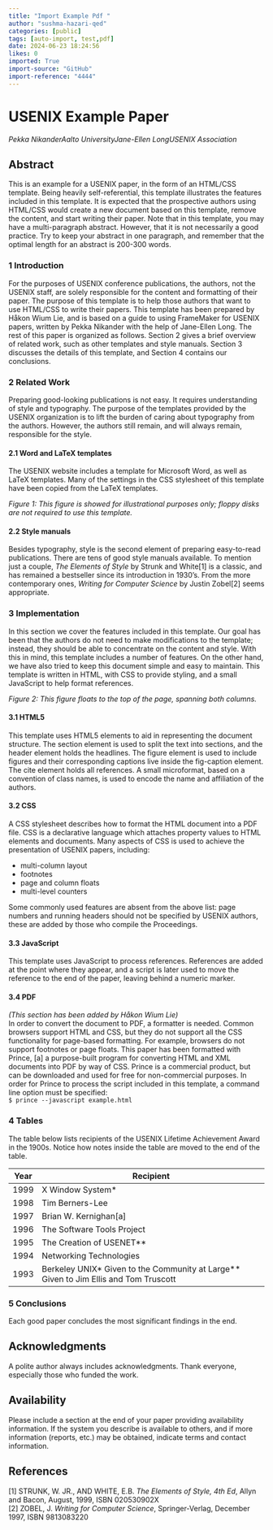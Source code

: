 ```yaml
---
title: "Import Example Pdf "
author: "sushma-hazari-qed"
categories: [public]
tags: [auto-import, test,pdf]
date: 2024-06-23 18:24:56
likes: 0
imported: True 
import-source: "GitHub"
import-reference: "4444"
---
```


# USENIX Example Paper
 
*Pekka NikanderAalto UniversityJane-Ellen LongUSENIX Association*
 
## Abstract
 
This is an example for a USENIX paper, in the form of an HTML/CSS template. Being heavily self-referential, this template illustrates the features included in this template. It is expected that the prospective authors using HTML/CSS would create a new document based on this template, remove the content, and start writing their paper. Note that in this template, you may have a multi-paragraph abstract. However, that it is not necessarily a good practice. Try to keep your abstract in one paragraph, and remember that the optimal length for an abstract is 200-300 words.
 
### 1 Introduction
 
For the purposes of USENIX conference publications, the authors, not the USENIX staff, are solely responsible for the content and formatting of their paper. The purpose of this template is to help those authors that want to use HTML/CSS to write their papers. This template has been prepared by Håkon Wium Lie, and is based on a guide to using FrameMaker for USENIX papers, written by Pekka Nikander with the help of Jane-Ellen Long. The rest of this paper is organized as follows. Section 2 gives a brief overview of related work, such as other templates and style manuals. Section 3 discusses the details of this template, and Section 4 contains our conclusions.
 
### 2 Related Work
 
Preparing good-looking publications is not easy. It requires understanding of style and typography. The purpose of the templates provided by the USENIX organization is to lift the burden of caring about typography from the authors. However, the authors still remain, and will always remain, responsible for the style.
 
#### 2.1 Word and LaTeX templates
 
The USENIX website includes a template for Microsoft Word, as well as LaTeX templates. Many of the settings in the CSS stylesheet of this template have been copied from the LaTeX templates.
 
*Figure 1: This figure is showed for illustrational purposes only; floppy disks are not required to use this template.*
 
#### 2.2 Style manuals
 
Besides typography, style is the second element of preparing easy-to-read publications. There are tens of good style manuals available. To mention just a couple, *The Elements of Style* by Strunk and White[1] is a classic, and has remained a bestseller since its introduction in 1930’s. From the more contemporary ones, *Writing for Computer Science* by Justin Zobel[2] seems appropriate.
 
### 3 Implementation
 
In this section we cover the features included in this template. Our goal has been that the authors do not need to make modifications to the template; instead, they should be able to concentrate on the content and style. With this in mind, this template includes a number of features. On the other hand, we have also tried to keep this document simple and easy to maintain. This template is written in HTML, with CSS to provide styling, and a small JavaScript to help format references.
 
*Figure 2: This figure floats to the top of the page, spanning both columns.*
 
#### 3.1 HTML5
 
This template uses HTML5 elements to aid in representing the document structure. The section element is used to split the text into sections, and the header element holds the headlines. The figure element is used to include figures and their corresponding captions live inside the fig-caption element. The cite element holds all references. A small microformat, based on a convention of class names, is used to encode the name and affiliation of the authors.
 
#### 3.2 CSS
 
A CSS stylesheet describes how to format the HTML document into a PDF file. CSS is a declarative language which attaches property values to HTML elements and documents. Many aspects of CSS is used to achieve the presentation of USENIX papers, including:
 
- multi-column layout
- footnotes
- page and column floats
- multi-level counters

Some commonly used features are absent from the above list: page numbers and running headers should not be specified by USENIX authors, these are added by those who compile the Proceedings.
 
#### 3.3 JavaScript
 
This template uses JavaScript to process references. References are added at the point where they appear, and a script is later used to move the reference to the end of the paper, leaving behind a numeric marker.
 
#### 3.4 PDF
 
*(This section has been added by Håkon Wium Lie)*  
 In order to convert the document to PDF, a formatter is needed. Common browsers support HTML and CSS, but they do not support all the CSS functionality for page-based formatting. For example, browsers do not support footnotes or page floats. This paper has been formatted with Prince, [a] a purpose-built program for converting HTML and XML documents into PDF by way of CSS. Prince is a commercial product, but can be downloaded and used for free for non-commercial purposes. In order for Prince to process the script included in this template, a command line option must be specified:  
 `$ prince --javascript example.html`
 
### 4 Tables
 
The table below lists recipients of the USENIX Lifetime Achievement Award in the 1900s. Notice how notes inside the table are moved to the end of the table.

| Year | Recipient |
| --- | --- |
| 1999 | X Window System\* |
| 1998 | Tim Berners-Lee |
| 1997 | Brian W. Kernighan[a] |
| 1996 | The Software Tools Project |
| 1995 | The Creation of USENET\*\* |
| 1994 | Networking Technologies |
| 1993 | Berkeley UNIX\* Given to the Community at Large\*\* Given to Jim Ellis and Tom Truscott |

### 5 Conclusions
 
Each good paper concludes the most significant findings in the end.
 
## Acknowledgments
 
A polite author always includes acknowledgments. Thank everyone, especially those who funded the work.
 
## Availability
 
Please include a section at the end of your paper providing availability information. If the system you describe is available to others, and if more information (reports, etc.) may be obtained, indicate terms and contact information.
 
## References
 
[1] STRUNK, W. JR., AND WHITE, E.B. *The Elements of Style, 4th Ed*, Allyn and Bacon, August, 1999, ISBN 020530902X  
 [2] ZOBEL, J. *Writing for Computer Science*, Springer-Verlag, December 1997, ISBN 9813083220